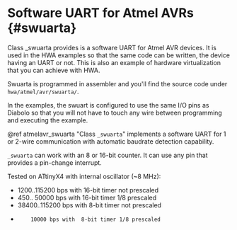 
Software UART for Atmel AVRs 	{#swuarta}
============================

Class _swuarta provides is a software UART for Atmel AVR devices. It is used in
the HWA examples so that the same code can be written, the device having an UART
or not. This is also an example of hardware virtualization that you can achieve
with HWA.

Swuarta is programmed in assembler and you'll find the source code under
`hwa/atmel/avr/swuarta/`.

In the examples, the swuart is configured to use the same I/O pins as Diabolo so
that you will not have to touch any wire between programming and executing the
example.

@ref atmelavr_swuarta "Class `_swuarta`" implements a software UART for 1 or
2-wire communication with automatic baudrate detection capability.

`_swuarta` can work with an 8 or 16-bit counter. It can use any pin that
provides a pin-change interrupt.

Tested on ATtinyX4 with internal oscillator (~8 MHz):
-  1200..115200 bps with 16-bit timer not prescaled
-   450.. 50000 bps with 16-bit timer 1/8 prescaled
- 38400..115200 bps with  8-bit timer not prescaled
-         10000 bps with  8-bit timer 1/8 prescaled
